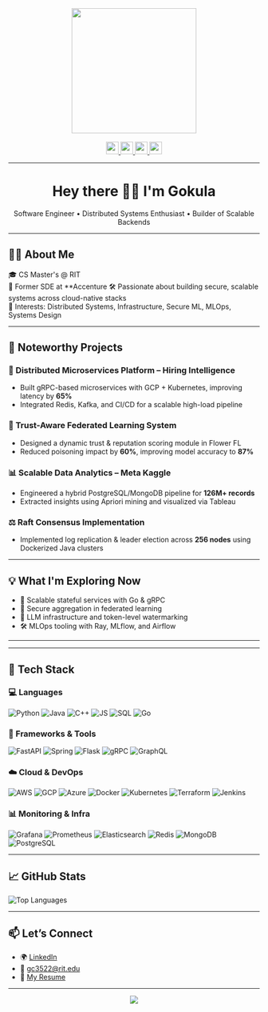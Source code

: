 <div align="center">
  <img height="250" src="https://user-images.githubusercontent.com/74038190/225813708-98b745f2-7d22-48cf-9150-083f1b00d6c9.gif"  />
</div>


<br/>

<div align="center">
  <a href="https://www.linkedin.com/in/gokul-naveen/" target="_blank">
    <img src="https://img.shields.io/badge/LinkedIn-blue?logo=linkedin&style=for-the-badge&logoColor=white" height="25" />
  </a>
  <a href="mailto:gokulnaveen2708@gmail.com">
    <img src="https://img.shields.io/badge/Gmail-D14836?logo=gmail&style=for-the-badge&logoColor=white" height="25" />
  </a>
  <a href="https://github.com/GokulNaveen2708" target="_blank">
    <img src="https://img.shields.io/badge/GitHub-000?logo=github&style=for-the-badge&logoColor=white" height="25" />
  </a>
  <a href="https://drive.google.com/file/d/1bvIAlVfWN7oPgn_y22n73wuWhdqpbVBV/view" target="_blank">
    <img src="https://img.shields.io/badge/Resume-0A66C2?style=for-the-badge&logo=google-drive&logoColor=white" height="25" />
  </a>
</div>

---

<h1 align="center">Hey there 👋🏼 I'm Gokula </h1>

<p align="center">
  Software Engineer • Distributed Systems Enthusiast • Builder of Scalable Backends
</p>

---

## 👨‍💻 About Me

🎓 CS Master's @ RIT  
💼 Former SDE at **Accenture
🛠 Passionate about building secure, scalable systems across cloud-native stacks  
🧠 Interests: Distributed Systems, Infrastructure, Secure ML, MLOps, Systems Design


---

## 🧩 Noteworthy Projects

### 🚀 Distributed Microservices Platform – Hiring Intelligence
- Built gRPC-based microservices with GCP + Kubernetes, improving latency by **65%**
- Integrated Redis, Kafka, and CI/CD for a scalable high-load pipeline

### 🔐 Trust-Aware Federated Learning System
- Designed a dynamic trust & reputation scoring module in Flower FL
- Reduced poisoning impact by **60%**, improving model accuracy to **87%**

### 📊 Scalable Data Analytics – Meta Kaggle
- Engineered a hybrid PostgreSQL/MongoDB pipeline for **126M+ records**
- Extracted insights using Apriori mining and visualized via Tableau

### ⚖️ Raft Consensus Implementation
- Implemented log replication & leader election across **256 nodes** using Dockerized Java clusters

---

## 💡 What I'm Exploring Now

- 🌱 Scalable stateful services with Go & gRPC  
- 🔐 Secure aggregation in federated learning  
- 🧠 LLM infrastructure and token-level watermarking  
- 🛠 MLOps tooling with Ray, MLflow, and Airflow  

---

---

## 🔧 Tech Stack

### 💻 Languages
![Python](https://skillicons.dev/icons?i=python)
![Java](https://skillicons.dev/icons?i=java)
![C++](https://skillicons.dev/icons?i=cpp)
![JS](https://skillicons.dev/icons?i=javascript)
![SQL](https://skillicons.dev/icons?i=mysql)
![Go](https://skillicons.dev/icons?i=go)

### 🔨 Frameworks & Tools
![FastAPI](https://skillicons.dev/icons?i=fastapi)
![Spring](https://skillicons.dev/icons?i=spring)
![Flask](https://skillicons.dev/icons?i=flask)
![gRPC](https://img.shields.io/badge/gRPC-4285F4?logo=google&logoColor=white&style=flat-square)
![GraphQL](https://skillicons.dev/icons?i=graphql)

### ☁️ Cloud & DevOps
![AWS](https://skillicons.dev/icons?i=aws)
![GCP](https://skillicons.dev/icons?i=gcp)
![Azure](https://skillicons.dev/icons?i=azure)
![Docker](https://skillicons.dev/icons?i=docker)
![Kubernetes](https://skillicons.dev/icons?i=kubernetes)
![Terraform](https://skillicons.dev/icons?i=terraform)
![Jenkins](https://skillicons.dev/icons?i=jenkins)

### 📊 Monitoring & Infra
![Grafana](https://skillicons.dev/icons?i=grafana)
![Prometheus](https://skillicons.dev/icons?i=prometheus)
![Elasticsearch](https://skillicons.dev/icons?i=elasticsearch)
![Redis](https://skillicons.dev/icons?i=redis)
![MongoDB](https://skillicons.dev/icons?i=mongodb)
![PostgreSQL](https://skillicons.dev/icons?i=postgres)

---

## 📈 GitHub Stats

![Top Languages](https://github-readme-stats.vercel.app/api/top-langs/?username=GokulNaveen2708&layout=compact&theme=dracula)

---

## 📫 Let’s Connect

- 🌍 [LinkedIn](https://www.linkedin.com/in/gokul-naveen/)
- 💌 gc3522@rit.edu
- 🧾 [My Resume](https://drive.google.com/file/d/1bvIAlVfWN7oPgn_y22n73wuWhdqpbVBV/view)

---

<div align="center">
  <img src="https://visitor-badge.laobi.icu/badge?page_id=GokulNaveen2708" />
</div>
